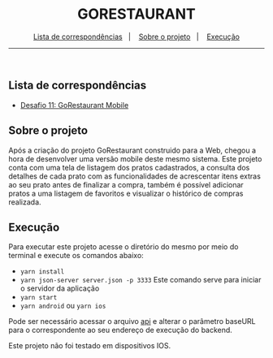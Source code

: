 <h1 align="center">
  GORESTAURANT
</h1>

<p align="center">
  <a href="#lista-de-correspondências">Lista de correspondências</a>&nbsp;&nbsp;&nbsp;|&nbsp;&nbsp;&nbsp;
  <a href="#sobre-o-projeto">Sobre o projeto</a>&nbsp;&nbsp;&nbsp;|&nbsp;&nbsp;&nbsp;
  <a href="#execução">Execução</a>
</p>

---
<br />

## Lista de correspondências
* [Desafio 11: GoRestaurant Mobile](./_instruction/Desafio11.md)

## Sobre o projeto
Após a criação do projeto GoRestaurant construido para a Web, chegou a hora de desenvolver uma versão mobile deste mesmo sistema. Este projeto conta com uma tela de listagem dos pratos cadastrados, a consulta dos detalhes de cada prato com as funcionalidades de acrescentar itens extras ao seu prato antes de finalizar a compra, também é possível adicionar pratos a uma listagem de favoritos e visualizar o histórico de compras realizada.


## Execução
Para executar este projeto acesse o diretório do mesmo por meio do terminal e execute os comandos abaixo:
- `yarn install`
- `yarn json-server server.json -p 3333` Este comando serve para iniciar o servidor da aplicação
- `yarn start`
- `yarn android` ou `yarn ios`

Pode ser necessário acessar o arquivo [api](./src/services/api.ts) e alterar o parâmetro baseURL para o correspondente ao seu endereço de execução do backend.

Este projeto não foi testado em dispositivos IOS.
